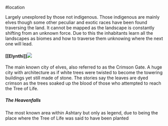 #location 

Largely unexplored by those not indigenous. Those indigenous are mainly elves though some other peculiar and exotic races have been found traversing the land. It cannot be mapped as the landscape is constantly shifting from an unknown force. Due to this the inhabitants learn all the landscapes as biomes and how to traverse them unknowing where the next one will lead.


#### [[Elynthi]]![](https://lh5.googleusercontent.com/Ac6i2fGZFPMWpIMFVXT1Vi8K7h5YmOOD4f1KU8t4kGPa4d4kVSNA1WiY9sgGSTF6kDYCKAflDhUdBPQJ_QdbHiIEWPn86wqO90cFs7Zq6ruw-sUp5Fg3eXNrTh0AzjFxeZzoWL6zbSCk_GETUcnEIhg)

The main known city of elves, also referred to as the Crimson Gate. A huge city with architecture as if white trees were twisted to become the towering buildings yet still made of stone. The stories say the leaves are dyed crimson as the trees soaked up the blood of those who attempted to reach the Tree of Life.

##### The Heavenfalls

The most known area within Ashtary but only as legend, due to being the place where the Tree of Life was said to have been planted
  

  
  
